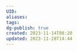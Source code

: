 ```yaml
---
UID: 
aliases: 
tags: 
dg-publish: true
created: 2023-11-14T08:20
updated: 2023-11-28T14:44
---
```


